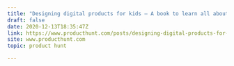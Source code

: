 ```yaml
---
title: "Designing digital products for kids — A book to learn all about making kids' digital products"
draft: false
date: 2020-12-13T18:35:47Z
link: https://www.producthunt.com/posts/designing-digital-products-for-kids?utm_medium=RSS&utm_source=hune
site: www.producthunt.com
topic: product hunt  

---
```

